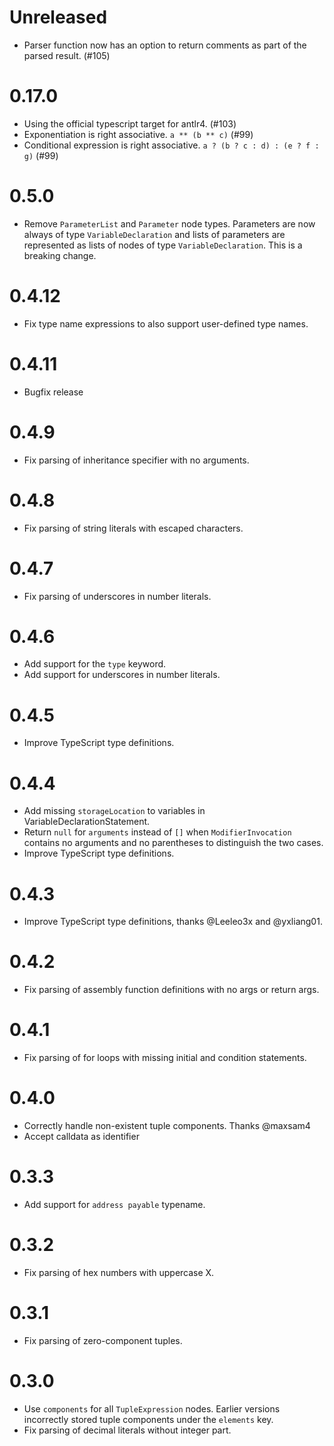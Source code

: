 # Unreleased

- Parser function now has an option to return comments as part of the parsed result. (#105)

# 0.17.0

- Using the official typescript target for antlr4. (#103)
- Exponentiation is right associative. `a ** (b ** c)` (#99)
- Conditional expression is right associative. `a ? (b ? c : d) : (e ? f : g)` (#99)

# 0.5.0

- Remove `ParameterList` and `Parameter` node types. Parameters are now always
  of type `VariableDeclaration` and lists of parameters are represented as
  lists of nodes of type `VariableDeclaration`. This is a breaking change.

# 0.4.12

- Fix type name expressions to also support user-defined type names.

# 0.4.11

- Bugfix release

# 0.4.9

- Fix parsing of inheritance specifier with no arguments.

# 0.4.8

- Fix parsing of string literals with escaped characters.

# 0.4.7

- Fix parsing of underscores in number literals.

# 0.4.6

- Add support for the `type` keyword.
- Add support for underscores in number literals.

# 0.4.5

- Improve TypeScript type definitions.

# 0.4.4

- Add missing `storageLocation` to variables in VariableDeclarationStatement.
- Return `null` for `arguments` instead of `[]` when `ModifierInvocation`
  contains no arguments and no parentheses to distinguish the two cases.
- Improve TypeScript type definitions.

# 0.4.3

- Improve TypeScript type definitions, thanks @Leeleo3x and @yxliang01.

# 0.4.2

- Fix parsing of assembly function definitions with no args or return args.

# 0.4.1

- Fix parsing of for loops with missing initial and condition statements.

# 0.4.0

- Correctly handle non-existent tuple components. Thanks @maxsam4
- Accept calldata as identifier

# 0.3.3

- Add support for `address payable` typename.

# 0.3.2

- Fix parsing of hex numbers with uppercase X.

# 0.3.1

- Fix parsing of zero-component tuples.

# 0.3.0

- Use `components` for all `TupleExpression` nodes. Earlier versions
  incorrectly stored tuple components under the `elements` key.
- Fix parsing of decimal literals without integer part.
